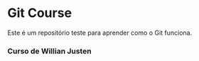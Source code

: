 # Git Course

Este é um repositório teste para aprender como o Git funciona.

### Curso de Willian Justen
